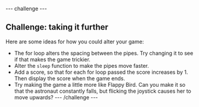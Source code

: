 --- challenge ---
## Challenge: taking it further

Here are some ideas for how you could alter your game:
- The for loop alters the spacing between the pipes. Try changing it to see if that makes the game trickier.
- Alter the `sleep` function to make the pipes move faster.
- Add a score, so that for each for loop passed the score increases by 1. Then display the score when the game ends.
- Try making the game a little more like Flappy Bird. Can you make it so that the astronaut constantly falls, but flicking the joystick causes her to move upwards? --- /challenge ---
